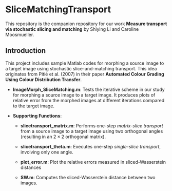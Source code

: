 
# SliceMatchingTransport

This repository is the companion repository for our work **Measure transport via stochastic slicing and matching** by Shiying Li and Caroline Moosmueller. 

## Introduction
This project includes sample Matlab codes for morphing a source image to a target image using stochastic slice-and-matching transport. This idea originates from Pitié et al. (2007) in their paper **Automated Colour Grading Using Colour Distribution Transfer**.

- **ImageMorph_SliceMatching.m**: Tests the iterative scheme in our study for morphing a source image to a target image. It produces plots of relative error from the morphed images at different iterations compared to the target image.

- **Supporting Functions**: 
  - **slicetransport_matrix.m**: Performs one-step *matrix-slice transport* from a source image to a target image using two orthogonal angles (resulting in an $2\times 2$ orthogonal matrix).

  - **slicetransport_theta.m**: Executes one-step *single-slice transport*, involving only one angle.
  - **plot_error.m**: Plot the relative errors measured in sliced-Wasserstein distances
  - **SW.m**: Computes the sliced-Wasserstein distance between two images. 

